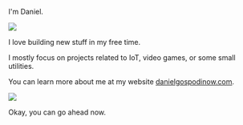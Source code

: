 I'm Daniel.

![](https://media.giphy.com/media/xT9IgG50Fb7Mi0prBC/giphy.gif)

I love building new stuff in my free time.

I mostly focus on projects related to IoT, video games, or some small utilities.

You can learn more about me at my website [danielgospodinow.com](http://danielgospodinow.com/).

![](https://media1.tenor.com/images/b1b10b34d3bb873797bb9f27d8c26b75/tenor.gif?itemid=11005405)

Okay, you can go ahead now.

<!--### Hi there 👋

![Daniel's github stats](https://github-readme-stats.vercel.app/api?username=danielgospodinow&count_private=true&show_icons=true&&hide_border=true)
-->

<!--
**danielgospodinow/danielgospodinow** is a ✨ _special_ ✨ repository because its `README.md` (this file) appears on your GitHub profile.

Here are some ideas to get you started:

- 🔭 I’m currently working on ...
- 🌱 I’m currently learning ...
- 👯 I’m looking to collaborate on ...
- 🤔 I’m looking for help with ...
- 💬 Ask me about ...
- 📫 How to reach me: ...
- 😄 Pronouns: ...
- ⚡ Fun fact: ...
-->